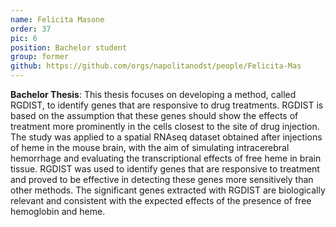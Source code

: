 ```yaml
---
name: Felicita Masone
order: 37
pic: 6
position: Bachelor student
group: former
github: https://github.com/orgs/napolitanodst/people/Felicita-Mas
---
```

**Bachelor Thesis**: This thesis focuses on developing a method, called RGDIST, to identify genes that are responsive to drug treatments. RGDIST is based on the assumption that these genes should show the effects of treatment more prominently in the cells closest to the site of drug injection. The study was applied to a spatial RNAseq dataset obtained after injections of heme in the mouse brain, with the aim of simulating intracerebral hemorrhage and evaluating the transcriptional effects of free heme in brain tissue. RGDIST was used to identify genes that are responsive to treatment and proved to be effective in detecting these genes more sensitively than other methods. The significant genes extracted with RGDIST are biologically relevant and consistent with the expected effects of the presence of free hemoglobin and heme.
